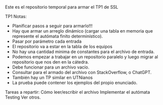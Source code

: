 Este es el repositorio temporal para armar el TP1 de SSL

TP1 Notas:

 - Planificar pasos a seguir para armarlo!!!
 - Hay que armar un arreglo dinámico (cargar una tabla en memoria que represente el autómata finito determinístico).
 - Pasar por parámetro cada entrada
 - El repositorio va a estar en la tabla de los equipos
 - No hay una cantidad minima de constantes para el archivo de entrada.
 - Podemos empezar a trabajar en un repositorio paralelo y luego migrar al repositorio que nos den en la cátedra.
 - Debe funcionar para un archivo vacío.
 - Consultar para el armado del archivo con StackOverflow, o ChatGPT.
 - También hay un TP similar en UTNianos
 - La prueba puede contener los ejemplos del propio enunciado.

Tareas a repartir:
 Cómo leer/escribir el archivo
 Implementar el autómata
 Testing
 Ver otros.
